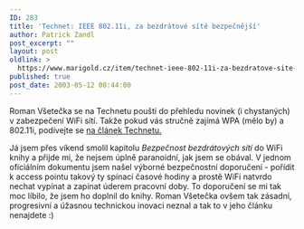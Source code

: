 ```yaml
---
ID: 283
title: 'Technet: IEEE 802.11i, za bezdrátové sítě bezpečnější'
author: Patrick Zandl
post_excerpt: ""
layout: post
oldlink: >
  https://www.marigold.cz/item/technet-ieee-802-11i-za-bezdratove-site-bezpecnejsi
published: true
post_date: 2003-05-12 00:44:00
---
```

<p>
Roman Všetečka se na Technetu pouští do přehledu novinek (i chystaných) v zabezpečení WiFi sítí. Takže pokud vás stručně zajímá WPA (mělo by) a 802.11i, podívejte se <A href="http://www.technet.cz/hw/hw_sit/ieee80211i030507.html" target=_blank>na článek Technetu.</A> </p>

<p>
Já jsem přes víkend smolil kapitolu <EM>Bezpečnost bezdrátových sítí</EM> do WiFi knihy a přijde mi, že nejsem úplně paranoidní, jak jsem se obával. V jednom oficiálním dokumentu jsem našel výborné bezpečnostní doporučení - pořídit k access pointu takový ty spínací časové hodiny a prostě WiFi natvrdo nechat vypínat a zapínat úderem pracovní doby. To doporučení se mi tak moc líbilo, že jsem ho doplnil do knihy. Roman Všetečka ovšem tak zásadní, progresivní&#160;a úžasnou technickou inovaci neznal a tak to v jeho článku nenajdete :)</p>
